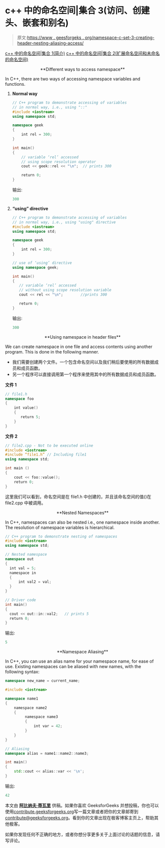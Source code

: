 # c++ 中的命名空间|集合 3(访问、创建头、嵌套和别名)

> 原文:[https://www . geesforgeks . org/namespace-c-set-3-creating-header-nesting-aliasing-access/](https://www.geeksforgeeks.org/namespace-c-set-3-creating-header-nesting-aliasing-accessing/)

[c++ 中的命名空间|集合 1(简介)](https://www.geeksforgeeks.org/namespace-in-c/)
[c++ 中的命名空间|集合 2(扩展命名空间和未命名的命名空间)](https://www.geeksforgeeks.org/namespace-in-c-set-2-extending-namespace-and-unnamed-namespace/)

<center>**Different ways to access namespace**</center>

In C++, there are two ways of accessing namespace variables and functions.

1.  **Normal way**

    ```cpp
    // C++ program to demonstrate accessing of variables
    // in normal way, i.e., using "::"
    #include <iostream>
    using namespace std;

    namespace geek
    {
        int rel = 300; 
    }

    int main()
    {
        // variable ‘rel’ accessed 
        // using scope resolution operator
        cout << geek::rel << "\n";  // prints 300

        return 0;
    }
    ```

    输出:

    ```cpp
    300

    ```

2.  **“using” directive**

    ```cpp
    // C++ program to demonstrate accessing of variables
    // in normal way, i.e., using "using" directive
    #include <iostream>
    using namespace std;

    namespace geek
    {
        int rel = 300; 
    }

    // use of ‘using’ directive
    using namespace geek;

    int main()
    {
       // variable ‘rel’ accessed 
       // without using scope resolution variable
       cout << rel << "\n";        //prints 300

       return 0;
    }
    ```

    输出:

    ```cpp
    300

    ```

<center>**Using namespace in header files**</center>

We can create namespace in one file and access contents using another program. This is done in the following manner.

*   我们需要创建两个文件。一个包含命名空间以及我们稍后要使用的所有数据成员和成员函数。
*   另一个程序可以直接调用第一个程序来使用其中的所有数据成员和成员函数。

**文件 1**

```cpp
// file1.h 
namespace foo
{
    int value() 
    { 
       return 5;    
    }
}
```

**文件 2**

```cpp
// file2.cpp - Not to be executed online
#include <iostream>
#include “file1.h” // Including file1
using namespace std;

int main () 
{
    cout << foo::value();
    return 0;
}
```

这里我们可以看到，命名空间是在 file1.h 中创建的，并且该命名空间的值()在 file2.cpp 中被调用。

<center>**Nested Namespaces**</center>

In C++, namespaces can also be nested i.e., one namespace inside another. The resolution of namespace variables is hierarchical.

```cpp
// C++ program to demonstrate nesting of namespaces
#include <iostream>
using namespace std;

// Nested namespace
namespace out
{
  int val = 5; 
  namespace in
  {
      int val2 = val;    
  }
}

// Driver code
int main()
{
  cout << out::in::val2;   // prints 5
  return 0;
}
```

输出:

```cpp
5

```

<center>**Namespace Aliasing**</center>

In C++, you can use an alias name for your namespace name, for ease of use. Existing namespaces can be aliased with new names, with the following syntax:

```cpp
namespace new_name = current_name;

```

```cpp
#include <iostream>

namespace name1 
{
    namespace name2 
    {
         namespace name3 
         {
             int var = 42;
         }
    }
}

// Aliasing 
namespace alias = name1::name2::name3;

int main()
{
    std::cout << alias::var << '\n';
}
```

输出:

```cpp
42

```

本文由 **[阿比纳夫·蒂瓦里](https://auth.geeksforgeeks.org/profile.php?user=Abhinav%20Tiwari&list=todoDone)** 供稿。如果你喜欢 GeeksforGeeks 并想投稿，你也可以使用[contribute.geeksforgeeks.org](http://www.contribute.geeksforgeeks.org)写一篇文章或者把你的文章邮寄到 contribute@geeksforgeeks.org。看到你的文章出现在极客博客主页上，帮助其他极客。

如果你发现任何不正确的地方，或者你想分享更多关于上面讨论的话题的信息，请写评论。